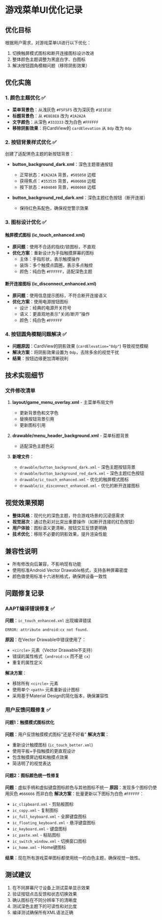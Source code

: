# 游戏菜单UI优化记录

## 优化目标
根据用户需求，对游戏菜单UI进行以下优化：
1. 切换触屏模式图标和断开连接图标设计改进
2. 整体颜色主题调整为黑底白字、白图标
3. 解决按钮圆角模糊问题（移除阴影效果）

## 优化实施

### 1. 颜色主题优化 ✅
- **菜单背景色**：从浅灰色 `#F5F5F5` 改为深灰色 `#1E1E1E`
- **标题背景色**：从 `#E8E8E8` 改为 `#2A2A2A`
- **文字颜色**：从深色 `#333333` 改为白色 `#FFFFFF`
- **移除阴影效果**：将CardView的 `cardElevation` 从 `8dp` 改为 `0dp`

### 2. 按钮背景样式优化 ✅
创建了适配黑色主题的新按钮背景：
- **button_background_dark.xml**：深色主题普通按钮
  - 正常状态：`#2A2A2A` 背景，`#505050` 边框
  - 获得焦点：`#353535` 背景，`#606060` 边框  
  - 按下状态：`#404040` 背景，`#606060` 边框

- **button_background_red_dark.xml**：深色主题红色按钮（断开连接）
  - 保持红色系配色，确保视觉警示效果

### 3. 图标设计优化 ✅

#### 触屏模式图标 (ic_touch_enhanced.xml)
- **原问题**：使用不合适的指纹/锁图标，不直观
- **优化方案**：重新设计为手指触摸屏幕的图标
  - 主体：手指形状，表示触摸操作
  - 装饰：多个触摸点圆圈，表示多点触控
  - 颜色：纯白色 `#FFFFFF`，适配深色主题

#### 断开连接图标 (ic_disconnect_enhanced.xml)  
- **原问题**：使用信息提示图标，不符合断开连接语义
- **优化方案**：使用电源按钮图标
  - 设计：经典的电源开关符号
  - 语义：更直观地表示"关闭/断开"操作
  - 颜色：纯白色 `#FFFFFF`

### 4. 按钮圆角模糊问题解决 ✅
- **问题原因**：CardView的阴影效果 (`cardElevation="8dp"`) 导致视觉模糊
- **解决方案**：将阴影效果设置为 `0dp`，去除多余的视觉干扰
- **结果**：按钮边缘更加清晰锐利

## 技术实现细节

### 文件修改清单
1. **layout/game_menu_overlay.xml** - 主菜单布局文件
   - 更新背景色和文字色
   - 替换按钮背景引用
   - 更新图标引用

2. **drawable/menu_header_background.xml** - 菜单标题背景
   - 适配深色主题色彩

3. **新增文件**：
   - `drawable/button_background_dark.xml` - 深色主题按钮背景
   - `drawable/button_background_red_dark.xml` - 深色主题红色按钮
   - `drawable/ic_touch_enhanced.xml` - 优化的触屏模式图标
   - `drawable/ic_disconnect_enhanced.xml` - 优化的断开连接图标

## 视觉效果预期
- **整体风格**：现代化的深色主题，符合游戏场景的沉浸感需求
- **视觉层次**：通过色彩对比突出重要操作（如断开连接的红色按钮）
- **用户体验**：图标语义更清晰，按钮交互反馈更明确
- **技术优化**：移除不必要的阴影效果，提升渲染性能

## 兼容性说明
- 所有修改向后兼容，不影响现有功能
- 使用标准Android Vector Drawable格式，支持各种屏幕密度
- 颜色值使用标准十六进制格式，确保跨设备一致性

## 问题修复记录

### AAPT编译错误修复 ✅
**问题**：`ic_touch_enhanced.xml` 出现编译错误
```
ERROR: attribute android:cx not found.
```

**原因**：在Vector Drawable中错误使用了：
- `<circle>` 元素（Vector Drawable不支持）
- 错误的属性格式（`android:cx` 而不是 `cx`）
- 重复的属性定义

**解决方案**：
- 移除所有 `<circle>` 元素
- 使用单个 `<path>` 元素重新设计图标
- 采用基于Material Design的简化版本，确保兼容性

### 用户反馈问题修复 ✅

#### 问题1：触摸模式图标优化
**问题**：用户反馈触摸模式图标"还是不好看"
**解决方案**：
- 重新设计触摸图标 (`ic_touch_better.xml`)
- 使用平板+手指触摸的更直观设计
- 包含触摸屏边框和触摸点效果
- 简洁明了的视觉表达

#### 问题2：图标颜色统一性修复
**问题**：虚拟手柄和虚拟键盘图标颜色与其他图标不统一
**原因**：发现多个图标仍使用灰色 `#666666` 而非白色
**解决方案**：批量更新以下图标为白色 `#FFFFFF`：
- `ic_clipboard.xml` - 剪贴板图标
- `ic_copy.xml` - 复制图标  
- `ic_full_keyboard.xml` - 全屏键盘图标
- `ic_floating_keyboard.xml` - 悬浮键盘图标
- `ic_keyboard.xml` - 键盘图标
- `ic_paste.xml` - 粘贴图标  
- `ic_switch_window.xml` - 切换窗口图标
- `ic_home.xml` - Home键图标

**结果**：现在所有游戏菜单图标都使用统一的白色主题，确保视觉一致性。

## 测试建议
1. 在不同屏幕尺寸设备上测试菜单显示效果
2. 验证按钮点击反馈和状态切换效果
3. 确认图标在不同分辨率下的清晰度
4. 测试深色主题下的可读性和对比度
5. 编译测试确保所有XML语法正确